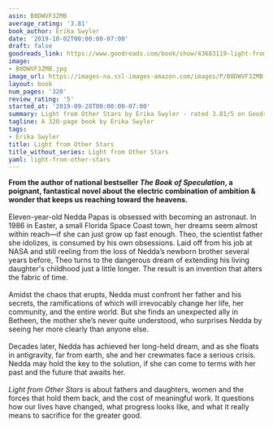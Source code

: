 ```yaml
---
asin: B0DWVF3ZMB
average_rating: '3.81'
book_author: Erika Swyler
date: '2019-10-02T00:00:00-07:00'
draft: false
goodreads_link: https://www.goodreads.com/book/show/43683119-light-from-other-stars
image:
- B0DWVF3ZMB.jpg
image_url: https://images-na.ssl-images-amazon.com/images/P/B0DWVF3ZMB.01._SCLZZZZZZZ.jpg
layout: book
num_pages: '320'
review_rating: '5'
started_at: '2019-09-28T00:00:00-07:00'
summary: Light from Other Stars by Erika Swyler - rated 3.81/5 on Goodreads
tagline: A 320-page book by Erika Swyler
tags:
- Erika Swyler
title: Light from Other Stars
title_without_series: Light from Other Stars
yaml: light-from-other-stars
---
```


<b>From the author of national bestseller <i>The Book of Speculation</i>, a poignant, fantastical novel about the electric combination of ambition &amp; wonder that keeps us reaching toward the heavens.</b><br /><br />Eleven-year-old Nedda Papas is obsessed with becoming an astronaut. In 1986 in Easter, a small Florida Space Coast town, her dreams seem almost within reach—if she can just grow up fast enough. Theo, the scientist father she idolizes, is consumed by his own obsessions. Laid off from his job at NASA and still reeling from the loss of Nedda’s newborn brother several years before, Theo turns to the dangerous dream of extending his living daughter's childhood just a little longer. The result is an invention that alters the fabric of time.<br /><br />Amidst the chaos that erupts, Nedda must confront her father and his secrets, the ramifications of which will irrevocably change her life, her community, and the entire world. But she finds an unexpected ally in Betheen, the mother she’s never quite understood, who surprises Nedda by seeing her more clearly than anyone else. <br /><br />Decades later, Nedda has achieved her long-held dream, and as she floats in antigravity, far from earth, she and her crewmates face a serious crisis. Nedda may hold the key to the solution, if she can come to terms with her past and the future that awaits her. <br /><br /><i>Light from Other Stars</i> is about fathers and daughters, women and the forces that hold them back, and the cost of meaningful work. It questions how our lives have changed, what progress looks like, and what it really means to sacrifice for the greater good.